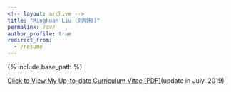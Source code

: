 ```yaml
---
<!-- layout: archive -->
title: "Minghuan Liu (刘明桓)"
permalink: /cv/
author_profile: true
redirect_from:
  - /resume
---
```


{% include base_path %}

[Click to View My Up-to-date Curriculum Vitae [PDF]](http://ericonaldo.github.io/files/minghuanliu_cv.pdf)(update in July. 2019)

<!-- <embed src="http://ericonaldo.github.io/files/mhliu_cv.pdf" width="650" height="1800" type='application/pdf'> -->
